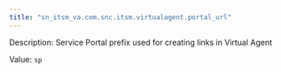 ```yaml
---
title: "sn_itsm_va.com.snc.itsm.virtualagent.portal_url"
---
```


Description: Service Portal prefix used for creating links in Virtual Agent

Value: `sp`
